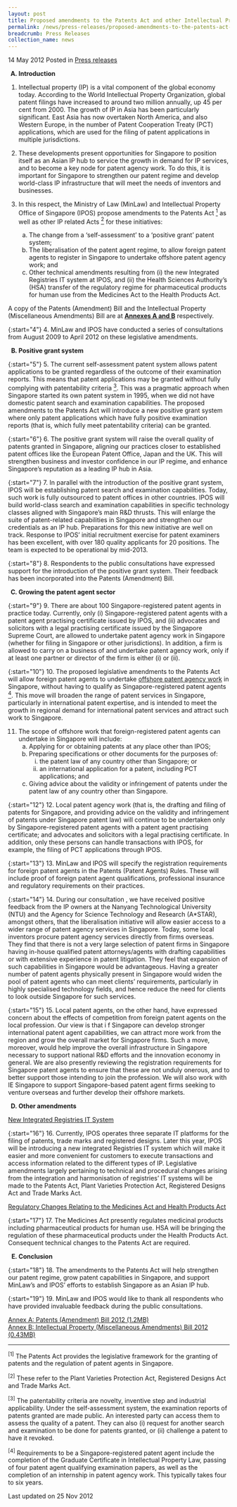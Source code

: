 ```yaml
---
layout: post
title: Proposed amendments to the Patents Act and other Intellectual Property related Acts
permalink: /news/press-releases/proposed-amendments-to-the-patents-act-and-other-intellectual-property-related-acts
breadcrumb: Press Releases
collection_name: news
---
```


14 May 2012 Posted in [Press releases](/news/press-releases)


<ol style="list-style-type: upper-alpha; font-weight: bold;">
<li>Introduction</li>
</ol>

1. Intellectual property (IP) is a vital component of the global economy today. According to the World Intellectual Property Organization, global patent filings have increased to around two million annually, up 45 per cent from 2000.  The growth of IP in Asia has been particularly significant. East Asia has now overtaken North America, and also Western Europe, in the number of Patent Cooperation Treaty (PCT) applications, which are used for the filing of patent applications in multiple jurisdictions. 

2. These developments present opportunities for Singapore to position itself as an Asian IP hub to service the growth in demand for IP services, and to become a key node for patent agency work. To do this, it is important for Singapore to strengthen our patent regime and develop world-class IP infrastructure that will meet the needs of inventors and businesses.


<ol start="3">
<li> In this respect, the Ministry of Law (MinLaw) and Intellectual Property Office of Singapore (IPOS) propose amendments to the Patents Act <a href="#fn1"><sup>1</sup></a> as well as other IP related Acts <a href="#fn2"><sup>2</sup></a> for these initiatives:</li>

<ol style="list-style-type: lower-alpha;">


<li>The change from a ‘self-assessment’ to a ‘positive grant’ patent system;</li>

<li>The liberalisation of the patent agent regime, to allow foreign patent agents to register in Singapore to undertake offshore patent agency work; and </li>

<li>Other technical amendments resulting from (i) the new Integrated Registries IT system at IPOS, and (ii) the Health Sciences Authority’s (HSA) transfer of the regulatory regime for pharmaceutical products for human use from the Medicines Act to the Health Products Act. </li>

</ol>

</ol>

A copy of the Patents (Amendment) Bill and the Intellectual Property (Miscellaneous Amendments) Bill are at **<u>Annexes A and B</u>** respectively.

{:start="4"}
4. MinLaw and IPOS have conducted a series of consultations from August 2009 to April 2012 on these legislative amendments.

<ol start="2" style="list-style-type: upper-alpha; font-weight: bold;">
<li>Positive grant system</li>
</ol>

{:start="5"}
5. The current self-assessment patent system allows patent applications to be granted regardless of the outcome of their examination reports. This means that patent applications may be granted without fully complying with patentability criteria <a href="#fn3"><sup>3</sup></a>. This was a pragmatic approach when Singapore started its own patent system in 1995, when we did not have domestic patent search and examination capabilities. The proposed amendments to the Patents Act will introduce a new positive grant system where only patent applications which have fully positive examination reports (that is, which fully meet patentability criteria) can be granted.

{:start="6"}
6. The positive grant system will raise the overall quality of patents granted in Singapore, aligning our practices closer to established patent offices like the European Patent Office, Japan and the UK.  This will strengthen business and investor confidence in our IP regime, and enhance Singapore’s reputation as a leading IP hub in Asia. 

{:start="7"}
7. In parallel with the introduction of the positive grant system, IPOS will be establishing patent search and examination capabilities.  Today, such work is fully outsourced to patent offices in other countries. IPOS will build world-class search and examination capabilities in specific technology classes aligned with Singapore’s main R&D thrusts.  This will enlarge the suite of patent-related capabilities in Singapore and strengthen our credentials as an IP hub. Preparations for this new initiative are well on track. Response to IPOS’ initial recruitment exercise for patent examiners has been excellent, with over 180 quality applicants for 20 positions. The team is expected to be operational by mid-2013.

{:start="8"}
8. Respondents to the public consultations have expressed support for the introduction of the positive grant system. Their feedback has been incorporated into the Patents (Amendment) Bill. 

<ol start="3" style="list-style-type: upper-alpha; font-weight: bold;">
<li>Growing the patent agent sector</li>
</ol>


{:start="9"}
9. There are about 100 Singapore-registered patent agents in practice today. Currently, only (i) Singapore-registered patent agents with a patent agent practising certificate issued by IPOS, and (ii) advocates and solicitors with a legal practising certificate issued by the Singapore Supreme Court, are allowed to undertake patent agency work in Singapore (whether for filing in Singapore or other jurisdictions).  In addition, a firm is allowed to carry on a business of and undertake patent agency work, only if at least one partner or director of the firm is either (i) or (ii). 

{:start="10"}
10. The proposed legislative amendments to the Patents Act will allow foreign patent agents to undertake <u>offshore patent agency work</u> in Singapore, without having to qualify as Singapore-registered patent agents <a href="#fn4"><sup>4</sup></a>.  This move will broaden the range of patent services in Singapore, particularly in international patent expertise, and is intended to meet the growth in regional demand for international patent services and attract such work to Singapore.


<ol start="11">
<li>The scope of offshore work that foreign-registered patent agents can undertake in Singapore will include:

<ol style="list-style-type: lower-alpha">
<li>Applying for or obtaining patents at any place other than IPOS;</li>
<li>
Preparing specifications or other documents for the purposes of:
<ol style="list-style-type: lower-roman">
<li>the patent law of any country other than Singapore; or</li>
<li>an international application for a patent, including PCT applications; and</li>
</ol>


</li>
<li>Giving advice about the validity or infringement of patents under the patent law of any country other than Singapore.</li>
</ol>

</li>
</ol>


{:start="12"}
12. Local patent agency work (that is, the drafting and filing of patents for Singapore, and providing advice on the validity and infringement of patents under Singapore patent law) will continue to be undertaken only by Singapore-registered patent agents with a patent agent practising certificate; and advocates and solicitors with a legal practising certificate. In addition, only these persons can handle transactions with IPOS, for example, the filing of PCT applications through IPOS. 

{:start="13"}
13. MinLaw and IPOS will specify the registration requirements for foreign patent agents in the Patents (Patent Agents) Rules. These will include proof of foreign patent agent qualifications, professional insurance and regulatory requirements on their practices.

{:start="14"}
14. During our consultation , we have received positive feedback from the IP owners at the Nanyang Technological University (NTU) and the Agency for Science Technology and Research (A*STAR), amongst others, that the liberalisation initiative will allow easier access to a wider range of patent agency services in Singapore. Today, some local inventors procure patent agency services directly from firms overseas. They find that there is not a very large selection of patent firms in Singapore having in-house qualified patent attorneys/agents with drafting capabilities or with extensive experience in patent litigation.  They feel that expansion of such capabilities in Singapore would be advantageous. Having a greater number of patent agents physically present in Singapore would widen the pool of patent agents who can meet clients’ requirements, particularly in highly specialised technology fields, and hence reduce the need for clients to look outside Singapore for such services. 


{:start="15"}
15. Local patent agents, on the other hand, have expressed concern about the effects of competition from foreign patent agents on the local profession. Our view is that i f Singapore can develop stronger international patent agent capabilities, we can attract more work from the region and grow the overall market for Singapore firms. Such a move, moreover, would help improve the overall infrastructure in Singapore necessary to support national R&D efforts and the innovation economy in general.  We are also presently reviewing the registration requirements for Singapore patent agents to ensure that these are not unduly onerous, and to better support those intending to join the profession. We will also work with IE Singapore to support Singapore-based patent agent firms seeking to venture overseas and further develop their offshore markets.

<ol start="4" style="list-style-type: upper-alpha; font-weight: bold;">
<li>Other amendments</li>
</ol>


<u>New Integrated Registries IT System</u>


{:start="16"}
16. Currently, IPOS operates three separate IT platforms for the filing of patents, trade marks and registered designs.  Later this year, IPOS will be introducing a new integrated Registries IT system which will make it easier and more convenient for customers to execute transactions and access information related to the different types of IP.  Legislative amendments largely pertaining to technical and procedural changes arising from the integration and harmonisation of registries’ IT systems will be made to the Patents Act, Plant Varieties Protection Act, Registered Designs Act and Trade Marks Act.


<u>Regulatory Changes Relating to the Medicines Act and Health Products Act</u>


{:start="17"}
17. The Medicines Act presently regulates medicinal products including pharmaceutical products for human use. HSA will be bringing the regulation of these pharmaceutical products under the Health Products Act. Consequent technical changes to the Patents Act are required.

<ol start="5" style="list-style-type: upper-alpha; font-weight: bold;">
<li>Conclusion</li>
</ol>


{:start="18"}
18. The amendments to the Patents Act will help strengthen our patent regime, grow patent capabilities in Singapore, and support MinLaw’s and IPOS’ efforts to establish Singapore as an Asian IP hub.  

{:start="19"}
19. MinLaw and IPOS would like to thank all respondents who have provided invaluable feedback during the public consultations.

[Annex A: Patents (Amendment) Bill 2012 (1.2MB)](/files/news/press-releases/2012/05/linkclickaa84.pdf)  
[Annex B: Intellectual Property (Miscellaneous Amendments) Bill 2012 (0.43MB)](/files/news/press-releases/2012/05/linkclick716e.pdf) 

---

<p id="fn1"><sup>[1]</sup> The Patents Act provides the legislative framework for the granting of patents and the regulation of patent agents in Singapore.</p>

<p id="fn2"><sup>[2]</sup> These refer to the Plant Varieties Protection Act, Registered Designs Act and Trade Marks Act.</p>

<p id="fn3"><sup>[3]</sup> The patentability criteria are novelty, inventive step and industrial applicability. Under the self-assessment system, the examination reports of patents granted are made public. An interested party can access them to assess the quality of a patent. They can also (i) request for another search and examination to be done for patents granted, or (ii) challenge a patent to have it revoked.</p>

<p id="fn4"><sup>[4]</sup>  Requirements to be a Singapore-registered patent agent include the completion of the Graduate Certificate in Intellectual Property Law, passing of four patent agent qualifying examination papers, as well as the completion of an internship in patent agency work. This typically takes four to six years.</p>


<p class="right-side-updated">Last updated on 25 Nov 2012</p>





